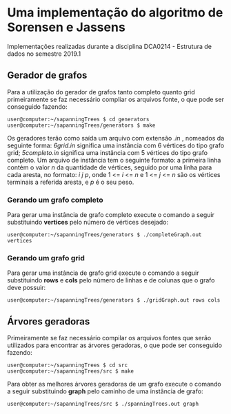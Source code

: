 # Uma implementação do algoritmo de Sorensen e Jassens

Implementações realizadas durante a disciplina DCA0214 - Estrutura de dados no semestre 2019.1

## Gerador de grafos

Para a utilização do gerador de grafos tanto completo quanto grid primeiramente se faz necessário compliar os arquivos fonte, o que pode ser conseguido fazendo:

```console
user@computer:~/sapanningTrees $ cd generators
user@computer:~/sapanningTrees/generators $ make
```

Os geradores terão como saída um arquivo com extensão *.in* , nomeados da seguinte forma: *6grid.in* significa uma instância com 6 vértices do tipo grafo grid; *5completo.in* significa uma instância com 5 vértices do tipo grafo completo. Um arquivo de instância tem o seguinte formato: a primeira linha contém o valor *n* da quantidade de vértices, seguido por uma linha para cada aresta, no formato: *i j p*, onde 1 <= *i* <= *n*  e 1 <= *j* <= *n* são os vértices terminais a referida aresta, e *p* é o seu peso.

### Gerando um grafo completo

Para gerar uma instância de grafo completo execute o comando a seguir substituindo **vertices** pelo número de vértices desejado:

```console
user@computer:~/sapanningTrees/generators $ ./completeGraph.out vertices
```

### Gerando um grafo grid

Para gerar uma instância de grafo grid execute o comando a seguir substituindo **rows** e **cols** pelo número de linhas e de colunas que o grafo deve possuir:

```console
user@computer:~/sapanningTrees/generators $ ./gridGraph.out rows cols
```

## Árvores geradoras

Primeiramente se faz necessário compilar os arquivos fontes que serão utilizados para encontrar as árvores geradoras, o que pode ser conseguido fazendo:

```console
user@computer:~/sapanningTrees $ cd src
user@computer:~/sapanningTrees/src $ make
```

Para obter as melhores árvores geradoras de um grafo execute o comando a seguir substituindo **graph** pelo caminho de uma instância de grafo:

```console
user@computer:~/sapanningTrees/src $ ./spanningTrees.out graph
```
